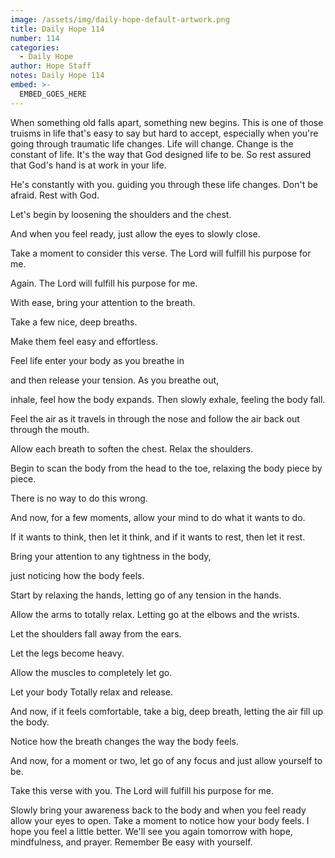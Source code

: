 ```yaml
---
image: /assets/img/daily-hope-default-artwork.png
title: Daily Hope 114
number: 114
categories:
  - Daily Hope
author: Hope Staff
notes: Daily Hope 114
embed: >-
  EMBED_GOES_HERE
---
```

When something old falls apart, something new begins. This is one of those truisms in life that's easy to say but hard to accept, especially when you're going through traumatic life changes. Life will change. Change is the constant of life. It's the way that God designed life to be. So rest assured that God's hand is at work in your life.

He's constantly with you. guiding you through these life changes. Don't be afraid. Rest with God.

Let's begin by loosening the shoulders and the chest.

And when you feel ready, just allow the eyes to slowly close.

Take a moment to consider this verse. The Lord will fulfill his purpose for me.

Again. The Lord will fulfill his purpose for me.

With ease, bring your attention to the breath.

Take a few nice, deep breaths.

Make them feel easy and effortless.

Feel life enter your body as you breathe in

and then release your tension. As you breathe out,

inhale, feel how the body expands. Then slowly exhale, feeling the body fall.

Feel the air as it travels in through the nose and follow the air back out through the mouth.

Allow each breath to soften the chest. Relax the shoulders.

Begin to scan the body from the head to the toe, relaxing the body piece by piece.

There is no way to do this wrong.

And now, for a few moments, allow your mind to do what it wants to do.

If it wants to think, then let it think, and if it wants to rest, then let it rest.

Bring your attention to any tightness in the body,

just noticing how the body feels.

Start by relaxing the hands, letting go of any tension in the hands.

Allow the arms to totally relax. Letting go at the elbows and the wrists.

Let the shoulders fall away from the ears.

Let the legs become heavy.

Allow the muscles to completely let go.

Let your body Totally relax and release.

And now, if it feels comfortable, take a big, deep breath, letting the air fill up the body.

Notice how the breath changes the way the body feels.

And now, for a moment or two, let go of any focus and just allow yourself to be.

Take this verse with you. The Lord will fulfill his purpose for me.

Slowly bring your awareness back to the body and when you feel ready allow your eyes to open. Take a moment to notice how your body feels. I hope you feel a little better. We'll see you again tomorrow with hope, mindfulness, and prayer. Remember Be easy with yourself.

